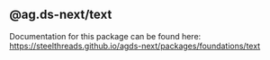 ## @ag.ds-next/text

Documentation for this package can be found here: https://steelthreads.github.io/agds-next/packages/foundations/text
